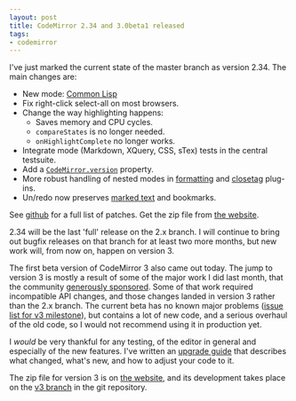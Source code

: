 ```yaml
---
layout: post
title: CodeMirror 2.34 and 3.0beta1 released
tags:
- codemirror
---
```


I've just marked the current state of the master branch as version
2.34. The main changes are:

 * New mode: [Common Lisp][cl]
 * Fix right-click select-all on most browsers.
 * Change the way highlighting happens:
   * Saves memory and CPU cycles.
   * `compareStates` is no longer needed.
   * `onHighlightComplete` no longer works.
 * Integrate mode (Markdown, XQuery, CSS, sTex) tests in the central testsuite.
 * Add a [`CodeMirror.version`][ver] property.
 * More robust handling of nested modes in [formatting][fmt] and [closetag][ct] plug-ins.
 * Un/redo now preserves [marked text][mt] and bookmarks.
 
[cl]: http://codemirror.net/mode/commonlisp/
[ver]: http://codemirror.net/doc/manual.html#version
[fmt]: http://codemirror.net/demo/formatting.html
[ct]: http://codemirror.net/demo/closetag.html
[mt]: http://codemirror.net/doc/manual.html#markText

See [github][cmp] for a full list of patches. Get the zip file from
[the website][zip].

[cmp]: https://github.com/marijnh/CodeMirror/compare/v2.33...v2.34
[zip]: http://codemirror.net/codemirror-2.34.zip

2.34 will be the last 'full' release on the 2.x branch. I will
continue to bring out bugfix releases on that branch for at least two
more months, but new work will, from now on, happen on version 3.

The first beta version of CodeMirror 3 also came out today. The jump
to version 3 is mostly a result of some of the major work I did last
month, that the community [generously sponsored][pledgie]. Some of
that work required incompatible API changes, and those changes landed
in version 3 rather than the 2.x branch. The current beta has no known
major problems ([issue list for v3 milestone][issues]), but contains a
lot of new code, and a serious overhaul of the old code, so I would
not recommend using it in production yet.

[pledgie]: http://pledgie.com/campaigns/17784
[issues]: https://github.com/marijnh/CodeMirror/issues?milestone=2&state=open

I *would* be very thankful for any testing, of the editor in general
and especially of the new features. I've written an
[upgrade guide][upgrade] that describes what changed, what's new, and
how to adjust your code to it.

[upgrade]: http://codemirror.net/3/doc/upgrade_v3.html

The zip file for version 3 is on [the website][zip3], and its
development takes place on the [v3 branch][v3] in the git repository.

[zip3]: http://codemirror.net/codemirror-3.0beta1.zip
[v3]: https://github.com/marijnh/CodeMirror/tree/v3
